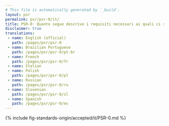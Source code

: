 ```yaml
---
# This file is automatically generated by `_build`.
layout: psr
permalink: psr/psr-0/it/
title: PSR-0: Quanto segue descrive i requisiti necessari ai quali ci si deve uniformare
disclaimer: true
translations:
 - name: English (official)
   path: /pages/psr/psr-0
 - name: Brazilian Portuguese
   path: /pages/psr/psr-0/pt-br
 - name: French
   path: /pages/psr/psr-0/fr
 - name: Italian
 - name: Polish
   path: /pages/psr/psr-0/pl
 - name: Russian
   path: /pages/psr/psr-0/ru
 - name: Slovenian
   path: /pages/psr/psr-0/sl
 - name: Spanish
   path: /pages/psr/psr-0/es
---
```


{% include fig-standards-origin/accepted/it/PSR-0.md %}